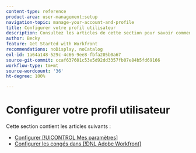 ```yaml
---
content-type: reference
product-area: user-management;setup
navigation-topic: manage-your-account-and-profile
title: Configurer votre profil utilisateur
description: Consultez les articles de cette section pour savoir comment configurer votre profil d’utilisateur ou d’utilisatrice  [!DNL Workfront] .
author: Becky
feature: Get Started with Workfront
recommendations: noDisplay, noCatalog
exl-id: 1a64a148-529c-4c66-9ee8-fbfa205b0a67
source-git-commit: ccaf637601c53e5d92dd3357fb07e84b5fd69166
workflow-type: tm+mt
source-wordcount: '36'
ht-degree: 100%

---
```


# Configurer votre profil utilisateur

Cette section contient les articles suivants :

* [Configurer [!UICONTROL Mes paramètres]](../../../workfront-basics/manage-your-account-and-profile/configuring-your-user-profile/configure-my-settings.md)
* [Configurer les congés dans  [!DNL Adobe Workfront]](../../../workfront-basics/manage-your-account-and-profile/configuring-your-user-profile/personal-time-overview.md)
